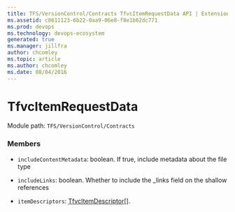 ```yaml
---
title: TFS/VersionControl/Contracts TfvcItemRequestData API | Extensions for Azure DevOps Services
ms.assetid: c8611123-6b22-0aa9-06e8-f8e1b62dc771
ms.prod: devops
ms.technology: devops-ecosystem
generated: true
ms.manager: jillfra
author: chcomley
ms.topic: article
ms.author: chcomley
ms.date: 08/04/2016
---
```


# TfvcItemRequestData

Module path: `TFS/VersionControl/Contracts`


### Members

* `includeContentMetadata`: boolean. If true, include metadata about the file type

* `includeLinks`: boolean. Whether to include the _links field on the shallow references

* `itemDescriptors`: [TfvcItemDescriptor](../../../TFS/VersionControl/Contracts/TfvcItemDescriptor.md)[]. 

